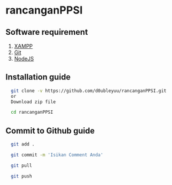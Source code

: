 # rancanganPPSI

## Software requirement

1. [XAMPP](https://www.apachefriends.org/download.html)
2. [Git](https://git-scm.com/downloads)
5. [NodeJS](https://nodejs.org/en/download/)

## Installation guide

```bash
  git clone -v https://github.com/d0ubleyuu/rancanganPPSI.git
  or
  Download zip file
```

```bash
  cd rancanganPPSI
```

## Commit to Github guide

```bash
  git add .
```

```bash
  git commit -m 'Isikan Comment Anda'
```

```bash
  git pull
```

```bash
  git push
```
